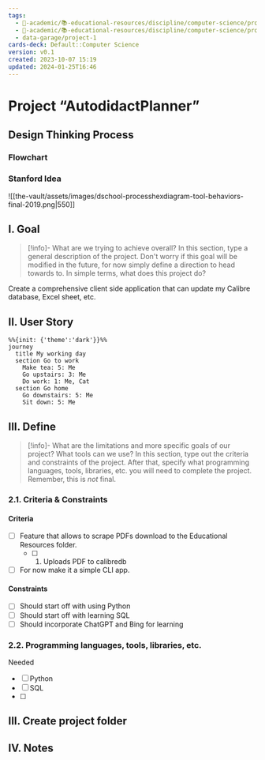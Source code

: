 ```yaml
---
tags:
  - 🔴-academic/📚-educational-resources/discipline/computer-science/programming-language/python
  - 🔴-academic/📚-educational-resources/discipline/computer-science/programming-language/sql
  - data-garage/project-1
cards-deck: Default::Computer Science
version: v0.1
created: 2023-10-07 15:19
updated: 2024-01-25T16:46
---
```

# Project “AutodidactPlanner”

## Design Thinking Process

### Flowchart

### Stanford Idea
![[the-vault/assets/images/dschool-processhexdiagram-tool-behaviors-final-2019.png|550]]

## I. Goal

>[!info]- What are we trying to achieve overall?
>In this section, type a general description of the project. Don't worry if this goal will be modified in the future, for now simply define a direction to head towards to. In simple terms, what does this project do?

Create a comprehensive client side application that can update my Calibre database, Excel sheet, etc.

## II. User Story

```mermaid
%%{init: {'theme':'dark'}}%%
journey
  title My working day
  section Go to work
    Make tea: 5: Me
    Go upstairs: 3: Me
    Do work: 1: Me, Cat
  section Go home
    Go downstairs: 5: Me
    Sit down: 5: Me
```


## III. Define

>[!info]- What are the limitations and more specific goals of our project? What tools can we use?
>In this section, type out the criteria and constraints of the project. After that, specify what programming languages, tools, libraries, etc. you will need to complete the project. Remember, this is *not* final.

### 2.1. Criteria & Constraints

#### Criteria
- [ ] Feature that allows to scrape PDFs download to the Educational Resources folder.
	- [ ] 1. Uploads PDF to calibredb
- [ ] For now make it a simple CLI app.

#### Constraints

- [ ] Should start off with using Python
- [ ] Should start off with learning SQL
- [ ] Should incorporate ChatGPT and Bing for learning

### 2.2. Programming languages, tools, libraries, etc. 

Needed
- [ ] Python
- [ ] SQL
- [ ] 

## III. Create project folder

## IV. Notes



